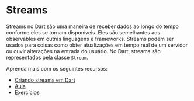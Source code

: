 # Streams

Streams no Dart são uma maneira de receber dados ao longo do tempo conforme eles se tornam disponíveis. Eles são semelhantes aos observables em outras linguagens e frameworks. Streams podem ser usados para coisas como obter atualizações em tempo real de um servidor ou ouvir alterações na entrada do usuário. No Dart, streams são representados pela classe `Stream`.

Aprenda mais com os seguintes recursos:

- [Criando streams em Dart](https://dart.dev/articles/libraries/creating-streams)
- [Aula](aula/README.md)
- [Exercícios](aula/exercicios/EXERCICIOS.md)
